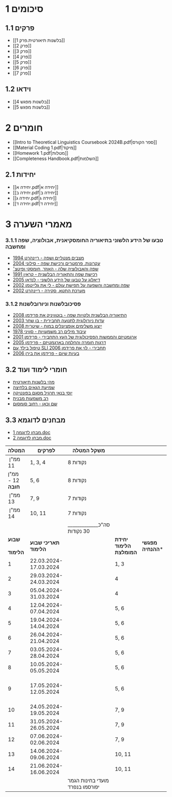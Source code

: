 # 1	סיכומים
## 1.1	פרקים
- [[בלשנות תיאורטית.פרק 1]]
- [[פרק 2]]
- [[פרק 3]]
- [[פרק 4]]
- [[פרק 5]]
- [[פרק 6]]
- [[פרק 7]]
## 1.2	וידאו
- [[בלשנות מפגש 4]]
- [[בלשנות מפגש 5]]
# 2	חומרים
- [[Intro to Theoretical Linguistics Coursebook 2024B.pdf|ספר הקורס]]
- [[Material Coding 1.pdf|מיקוד]]
- [[Homework 1.pdf|מטלות]]
- [[Completeness Handbook.pdf|השלמות]]
## 2.1	יחידות
- [[יחידה א.pdf|יחידה א]]
- [[יחידה ב.pdf|יחידה ב]]
- [[יחידה ג.pdf|יחידה ג]]
- [[יחידה ד.pdf|יחידה ד]]
# 3	מאמרי השערה
### 3.1.1	טבעו של הידע הלשוני בתיאוריה החומסקיאנית, אבולוציה, שפה ומחשבה
- [מצבים מנטליים ושפה - ריינהרט 1994](https://opal.openu.ac.il/pluginfile.php/8115205/mod_resource/content/1/reinhart%201994_0.pdf)
- [עקרונות, פרמטרים ורכישת שפה - סילוני 2004](https://opal.openu.ac.il/pluginfile.php/8115206/mod_resource/content/1/silonil_04.pdf)
- [שפה והאבולוציה שלה - האוזר, חומסקי ופיטצ׳](https://opal.openu.ac.il/pluginfile.php/8115207/mod_resource/content/1/hauser%20chomskyand%20fitch2002_evolution%20of%20language.pdf)
- [רכישת שפה והתאוריה הבלשנית - קראין 1991](https://opal.openu.ac.il/pluginfile.php/8115208/mod_resource/content/1/Crain%201991_%20lang%20acq%20in%20absence.pdf)
- [דיאלוג על טבעו של הידע הלשוני - לנדאו 2005](https://opal.openu.ac.il/pluginfile.php/8115209/mod_resource/content/1/Idan%20Landau%202005_Galileo.pdf)
- [שפה ומחשבה והשפעה על תפישת עולם - לי את גלייטמן 2002](https://opal.openu.ac.il/pluginfile.php/8115210/mod_resource/content/1/Li%20and%20Gleitman%202002%20relativity.pdf)
- [מערכת התטא, סקירה - ריינהרט 2002](https://opal.openu.ac.il/pluginfile.php/8115249/mod_resource/content/2/Reinhart%202002%20The%20Theta%20System.pdf)
### 3.1.2	פסיכובלשנות וניורובלשנות
- [התיאוריה הבלשנית ולקויות שפה - בוטוויניק את פרידמן 2008](https://opal.openu.ac.il/pluginfile.php/8115211/mod_resource/content/1/Botwinik%20BotwinikFriedmann%20Linguistics%20chapter%20010807%20compact.pdf)
- [עדות ניורולוגית לתנועה תחבירית - בן שחר 2003](https://opal.openu.ac.il/pluginfile.php/8115212/mod_resource/content/1/Ben%20Shachar%20et%20al.%202003.pdf)
- [ייצוג משלימים אופציונלים במוח - שיטרית 2008](https://opal.openu.ac.il/pluginfile.php/8115213/mod_resource/content/1/Shetreet%20et%20al%202008_representation%20ofoptional%20complements%20fMRI.pdf)
- [עיבוד מילים רב משמעויות - סוויני 1978](https://opal.openu.ac.il/pluginfile.php/8115214/mod_resource/content/1/1979_Swinney.pdf)
- [ארגמטיזם והממשות הפסיכולוגית של העץ התחבירי - פרידמן 2001](https://opal.openu.ac.il/pluginfile.php/8115215/mod_resource/content/1/Friedmann_2001_Agrammatism%20and%20the%20Psychological%20Reality%20of.pdf)
- [דרגות חומרה והחלמה בארגמטיזם - פרידמן 2005](https://opal.openu.ac.il/pluginfile.php/8115216/mod_resource/content/1/Friedmann%202005%20Degrees%20of%20severity%20and%20recovery%20in%20agrammatism.pdf)
- [טיפול בילד עם SLI תחבירי - לוי את פרידמן 2006](https://opal.openu.ac.il/pluginfile.php/8115217/mod_resource/content/1/Levy_Friedmann_2006_%D7%98%D7%99%D7%A4%D7%95%D7%9C%20%D7%91-SLI.pdf)
- [בעיות שיום - פרידמן את בירן 2006](https://opal.openu.ac.il/pluginfile.php/8115218/mod_resource/content/1/%D7%9E%D7%98%D7%A2%D7%95%D7%99%D7%95%D7%AA%20%D7%9C%D7%95%D7%9E%D7%93%D7%99%D7%9D%20%D7%A4%D7%A8%D7%99%D7%93%D7%9E%D7%9F%20%D7%91%D7%99%D7%A8%D7%9F.pdf)
## 3.2	חומרי לימוד ועוד
- [מהי בלשנות תיאורטית](http://www.youtube.com/watch?v=QENJBzxKcKM#t=45)
- [שמיעת הגאים בלחיצה](http://www.paulmeier.com/ipa/charts.html)
- [יוסי בנאי תרגיל מסגם בפונטיקה](http://www.youtube.com/watch?v=hpf_PDAAVCo)
- [רב משמעות מבנית](https://opal.openu.ac.il/pluginfile.php/8115223/mod_resource/content/0/pretty_litle_girls_house_structural%20ambiguity.jpg)
- [שם וכאן - רחוב סומסום](https://www.youtube.com/watch?v=Sm8QpI-A5fE)
## 3.3	מבחנים לדוגמא
- [1 מבחן לדוגמה.doc](https://opal.openu.ac.il/pluginfile.php/8223891/mod_resource/content/1/1%20%D7%9E%D7%91%D7%97%D7%9F%20%D7%9C%D7%93%D7%95%D7%92%D7%9E%D7%94.doc)
- [2 מבחן לדוגמה.doc](https://opal.openu.ac.il/pluginfile.php/8223892/mod_resource/content/1/2%20%D7%9E%D7%91%D7%97%D7%9F%20%D7%9C%D7%93%D7%95%D7%92%D7%9E%D7%94.doc)

| **המטלה**          | **לפרקים**             | **משקל** **המטלה**              |                          |                   |     |                  |
| ------------------ | ---------------------- | ------------------------------- | ------------------------ | ----------------- | --- | ---------------- |
| ממ"ן  11           | 1, 3, 4                | 8 נקודות                        |                          |                   |     |                  |
| ממ"ן 12 - **חובה** | 5, 6                   | 8 נקודות                        |                          |                   |     |                  |
| ממ"ן  13           | 7, 9                   | 7 נקודות                        |                          |                   |     |                  |
| ממ"ן  14           | 10, 11                 | 7 נקודות                        |                          |                   |     |                  |
|                    |                        | _____________סה"כ 30 נקודות     |                          |                   |     |                  |
| **שבוע<br><br>הלימוד** | **תאריכי שבוע הלימוד** |                                 | **יחידת הלימוד המומלצת** | **מפגשי ההנחיה*** |     |                  |
| 1                  | 22.03.2024-17.03.2024  |                                 | 1, 3                     |                   |     |                  |
| 2                  | 29.03.2024-24.03.2024  |                                 | 4                        |                   |     |                  |
| 3                  | 05.04.2024-31.03.2024  |                                 | 4                        |                   |     | ממן 11           |
| 4                  | 12.04.2024-07.04.2024  |                                 | 5, 6                     |                   |     |                  |
| 5                  | 19.04.2024-14.04.2024  |                                 | 5, 6                     |                   |     |                  |
| 6                  | 26.04.2024-21.04.2024  |                                 | 5, 6                     |                   |     |                  |
| 7                  | 03.05.2024-28.04.2024  |                                 | 5, 6                     |                   |     |                  |
| 8                  | 10.05.2024-05.05.2024  |                                 | 5, 6                     |                   |     |                  |
| 9                  | 17.05.2024-12.05.2024  |                                 | 5, 6                     |                   |     | ממן 12 חובת הגשה |
| 10                 | 24.05.2024-19.05.2024  |                                 | 7, 9                     |                   |     |                  |
| 11                 | 31.05.2024-26.05.2024  |                                 | 7, 9                     |                   |     |                  |
| 12                 | 07.06.2024-02.06.2024  |                                 | 7, 9                     |                   |     | ממן 13           |
| 13                 | 14.06.2024-09.06.2024  |                                 | 10, 11                   |                   |     |                  |
| 14                 | 21.06.2024-16.06.2024  |                                 | 10, 11                   |                   |     | ממן 14           |
|                    |                        | מועדי בחינות הגמר יפורסמו בנפרד |                          |                   |     |                  |


